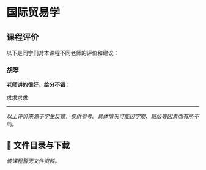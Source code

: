 # 国际贸易学

## 课程评价

以下是同学们对本课程不同老师的评价和建议：

### 胡翠

**老师讲的很好，给分不错：**

求求求求

---

*以上评价来源于学生反馈，仅供参考。具体情况可能因学期、班级等因素而有所不同。*
## 📄 文件目录与下载

_该课程暂无文件资料。_
